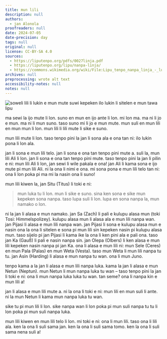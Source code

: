 ```yaml
---
title: mun lili
description: null
authors:
  - jan Alonola
proofreaders: null
date: 2024-07-05
date-precision: day
tags: null
original: null
license: CC-BY-SA 4.0
sources:
  - https://liputenpo.org/pdfs/0027linja.pdf
  - https://liputenpo.org/lipu/nanpa-linja/
  - https://commons.wikimedia.org/wiki/File:Lipu_tenpo_nanpa_linja_-_lukin_mun.png
archives: null
preprocessing: wrote alt text
accessibility-notes: null
notes: null
---
```


![soweli lili li lukin e mun mute suwi kepeken ilo lukin li sitelen e mun tawa lipu](https://upload.wikimedia.org/wikipedia/commons/a/ad/Lipu_tenpo_nanpa_linja_-_lukin_mun.png)

ma sewi la ijo mute li lon. suno en mun en ijo ante li lon. mi lon ma. ma ni li jo e mun. ma ni li mun suno. taso suno mi li jo e mun mute. mun suli en mun lili en mun mun li lon. mun lili li lili mute li sike e suno.

mun lili mute li lon. taso tenpo pini la jan li sona ala e ona tan ni: ilo lukin pona li lon ala.

jan li sona e mun lili telo. jan li sona e ona tan tenpo pini mute a. suli la, mun lili Ali li lon. jan li sona e ona tan tenpo pini mute. taso tenpo pini la jan li pilin e ni: mun lili Ali li lon, jan sewi li wile pakala e ona! jan Ali li kama sona e ijo mute pi mun lili Ali. ni la ona li nimi e ona. mi sona pona e mun lili telo tan ni: ona li lon poka pi ma mi la nasin ona li suno!

mun lili kiwen la, jan Situ (Titus) li toki e ni:

> mun luka tu li lon. mun li sike e suno. sina ken sona e sike mun kepeken sona nanpa. taso lupa suli li lon. lupa en sona nanpa la, mun namako o lon.

ni la jan li alasa e mun namako. jan Sa (Zach) li pali e kulupu alasa mun (toki Tosi: Himmelspolizey). kulupu alasa mun li alasa ala e mun lili nanpa wan. jan Pijasi li alasa e mun lili nanpa wan. jan Pijasi li sona e kulupu alasa mun e nasin ona la ona li sitelen e sona pi mun lili sin kepeken nasin pi kulupu alasa mun. taso sijelo pi jan Pijasi li kama ike la ona li ken pini ala e pali ona. taso jan Ka (Gauß) li pali e nasin nanpa sin. jan Olepa (Olbers) li ken alasa e mun lili kepeken nasin nanpa pi jan Ka. ona li alasa e mun lili ni: mun Sele (Ceres) en mun Pala (Palas) en mun Weta (Vesta). taso mun Weta li mun lili nanpa tu tu. jan Asin (Harding) li alasa e mun nanpa tu wan. ona li mun Juno.

tenpo kama a la jan li alasa e mun lili nanpa luka. kama la jan li alasa e mun Netun (Neptun). mun Netun li mun nanpa luka tu wan – taso tenpo pini la jan li toki e ni: ona li mun nanpa luka luka tu wan. tan seme? ona li nanpa kin e mun lili a!

jan li alasa e mun lili mute a. ni la ona li toki e ni: mun lili en mun suli li ante. ni la mun Netun li kama mun nanpa luka tu wan.

sike tu pi mun lili li lon. sike nanpa wan li lon poka pi mun suli nanpa tu tu li lon poka pi mun suli nanpa luka.

mun lili kiwen en mun lili telo li lon. mi toki e ni: ona li mun lili. taso ona li lili ala. ken la ona li suli sama jan. ken la ona li suli sama tomo. ken la ona li suli sama nena suli a!